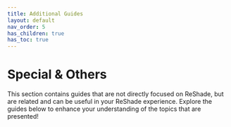 ```yaml
---
title: Additional Guides
layout: default
nav_order: 5
has_children: true
has_toc: true
---
```


# Special & Others

This section contains guides that are not directly focused on ReShade, but are related and can be useful in your ReShade experience. Explore the guides below to enhance your understanding of the topics that are presented!
